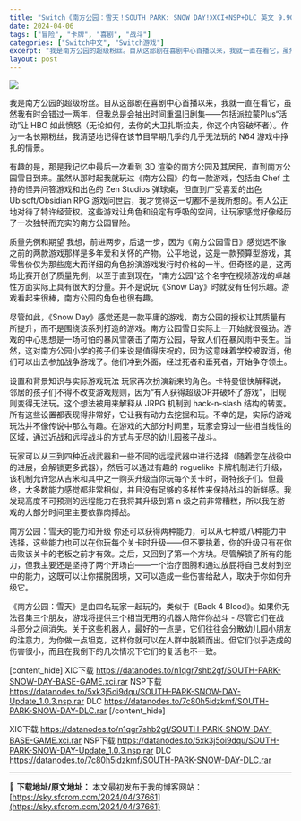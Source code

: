 ```yaml
---
title: "Switch《南方公园：雪天！SOUTH PARK: SNOW DAY!》XCI+NSP+DLC 英文 9.9G"
date: 2024-04-06
tags: ["冒险", "卡牌", "喜剧", "战斗"]
categories: ["Switch中文", "Switch游戏"]
excerpt: "我是南方公园的超级粉丝。自从这部剧在喜剧中心首播以来，我就一直在看它，虽然我有时会错过一两年，但我总是会抽出时间重温旧剧集——包括派拉蒙Plus“活动”让 HBO 如此愤怒（无论如何，去你的大卫扎斯拉夫，你这个内容破坏者）。作为一名长期粉丝，我清楚地记得在该节目早期几季的几乎无法玩的 N64 游戏中&hellip;"
layout: post
---
```


<img class="size-full wp-image-35096 aligncenter lazy entered loaded" src="https://sky.sfcrom.com/wp-content/uploads/2024/03/2024032723502977.webp" />

我是南方公园的超级粉丝。自从这部剧在喜剧中心首播以来，我就一直在看它，虽然我有时会错过一两年，但我总是会抽出时间重温旧剧集——包括派拉蒙Plus“活动”让 HBO 如此愤怒（无论如何，去你的大卫扎斯拉夫，你这个内容破坏者）。作为一名长期粉丝，我清楚地记得在该节目早期几季的几乎无法玩的 N64 游戏中挣扎的情景。

有趣的是，那是我记忆中最后一次看到 3D 渲染的南方公园及其居民，直到南方公园雪日到来。虽然从那时起我就玩过《南方公园》的每一款游戏，包括由 Chef 主持的怪异问答游戏和出色的 Zen Studios 弹球桌，但直到广受喜爱的出色 Ubisoft/Obsidian RPG 游戏问世后，我才觉得这一切都不是我所想的。有人公正地对待了特许经营权。这些游戏让角色和设定有呼吸的空间，让玩家感觉好像经历了一次独特而充实的南方公园冒险。

质量先例和期望
我想，前进两步，后退一步，因为《南方公园雪日》感觉远不像之前的两款游戏那样是多年爱和关怀的产物。公平地说，这是一款预算型游戏，其零售价仅为那些庞大而详细的角色扮演游戏发行时价格的一半。但奇怪的是，这两场比赛开创了质量先例，以至于直到现在，“南方公园”这个名字在视频游戏的卓越性方面实际上具有很大的分量。并不是说玩《Snow Day》时就没有任何乐趣。游戏看起来很棒，南方公园的角色也很有趣。

尽管如此，《Snow Day》感觉还是一款平庸的游戏，南方公园的授权让其质量有所提升，而不是围绕该系列打造的游戏。南方公园雪日实际上一开始就很强劲。游戏的中心思想是一场可怕的暴风雪袭击了南方公园，导致人们在暴风雨中丧生。当然，这对南方公园小学的孩子们来说是值得庆祝的，因为这意味着学校被取消，他们可以出去参加战争游戏了。他们冲到外面，经过死者和垂死者，开始争夺领土。

设置和背景知识与实际游戏玩法
玩家再次扮演新来的角色。卡特曼很快解释说，邻居的孩子们不得不改变游戏规则，因为“有人获得超级OP并破坏了游戏”，旧规则变得无法玩。这个想法被用来解释从 JRPG 机制到 hack-n-slash 结构的转变。所有这些设置都表现得非常好，它让我有动力去挖掘和玩。不幸的是，实际的游戏玩法并不像传说中那么有趣。在游戏的大部分时间里，玩家会穿过一些相当线性的区域，通过近战和远程战斗的方式与无尽的幼儿园孩子战斗。

玩家可以从三到四种近战武器和一些不同的远程武器中进行选择（随着您在战役中的进展，会解锁更多武器），然后可以通过有趣的 roguelike 卡牌机制进行升级，该机制允许您从吉米和其中之一购买升级当你玩每个关卡时，哥特孩子们。但最终，大多数能力感觉都非常相似，并且没有足够的多样性来保持战斗的新鲜感。我发现高度不可预测的远程能力在我将其升级到第 n 级之前非常糟糕，所以我在游戏的大部分时间里主要依靠肉搏战。

南方公园：雪天的能力和升级
你还可以获得两种能力，可以从七种或八种能力中选择，这些能力也可以在你玩每个关卡时升级——但不要执着，你的升级只有在你击败该关卡的老板之前才有效。之后，又回到了第一个方块。尽管解锁了所有的能力，但我主要还是坚持了两个开场白——一个治疗图腾和通过放屁将自己发射到空中的能力，这既可以让你摆脱困境，又可以造成一些伤害给敌人，取决于你如何升级它。

《南方公园：雪天》是由四名玩家一起玩的，类似于《Back 4 Blood》。如果你无法召集三个朋友，游戏将提供三个相当无用的机器人陪伴你战斗 - 尽管它们在战斗部分之间消失。关于这些机器人，最好的一点是，它们往往会分散幼儿园小朋友的注意力，为你做一点坦克，这样你就可以在人群中脱颖而出。但它们似乎造成的伤害很小，而且在我倒下的几次情况下它们的复活也不一致。

[content_hide]
XIC下载
https://datanodes.to/n1qgr7shb2gf/SOUTH-PARK-SNOW-DAY-BASE-GAME.xci.rar
NSP下载
https://datanodes.to/5xk3j5oi9dqu/SOUTH-PARK-SNOW-DAY-Update_1.0.3.nsp.rar
DLC
https://datanodes.to/7c80h5idzkmf/SOUTH-PARK-SNOW-DAY-DLC.rar
[/content_hide]

<!--wechatfans start-->
XIC下载
https://datanodes.to/n1qgr7shb2gf/SOUTH-PARK-SNOW-DAY-BASE-GAME.xci.rar
NSP下载
https://datanodes.to/5xk3j5oi9dqu/SOUTH-PARK-SNOW-DAY-Update_1.0.3.nsp.rar
DLC
https://datanodes.to/7c80h5idzkmf/SOUTH-PARK-SNOW-DAY-DLC.rar
<!--wechatfans end-->

---
📖 **下载地址/原文地址：** 本文最初发布于我的博客网站：[https://sky.sfcrom.com/2024/04/37661](https://sky.sfcrom.com/2024/04/37661)
